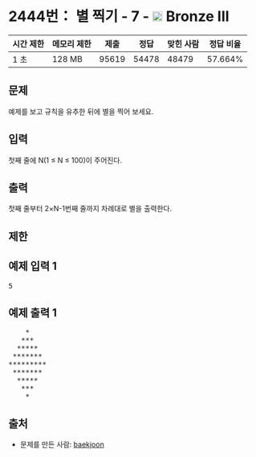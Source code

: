 # 2444번： 별 찍기 - 7 - <img src="https://static.solved.ac/tier_small/3.svg" style="height:20px" /> Bronze III



| 시간 제한 | 메모리 제한 | 제출 | 정답 | 맞힌 사람 | 정답 비율 |
| --- | --- | --- | --- | --- | --- |
| 1 초 | 128 MB | 95619 | 54478 | 48479 | 57.664% |
## 문제

예제를 보고 규칙을 유추한 뒤에 별을 찍어 보세요.

## 입력

첫째 줄에 N(1 ≤ N ≤ 100)이 주어진다.

## 출력

첫째 줄부터 2×N-1번째 줄까지 차례대로 별을 출력한다.

## 제한

## 예제 입력 1

<pre>5
</pre>
## 예제 출력 1

<pre>    *
   ***
  *****
 *******
*********
 *******
  *****
   ***
    *
</pre>
## 출처

- 문제를 만든 사람: [baekjoon](/user/baekjoon)